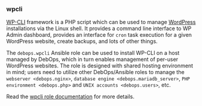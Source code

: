 ### wpcli

[WP-CLI](https://wp-cli.org/) framework is a PHP script which can be
used to manage [WordPress](https://wordpress.org/) installations via the
Linux shell. It provides a command line interface to WP Admin dashboard,
provides an interface for `cron` task execution for a given WordPress
website, create backups, and lots of other things.

The `debops.wpcli` Ansible role can be used to install WP-CLI on a host
managed by DebOps, which in turn enables management of per-user
WordPress websites. The role is designed with shared hosting environment
in mind; users need to utilize other DebOps/Ansible roles to manage the
`webserver
<debops.nginx>`, `database engine <debops.mariadb_server>`, `PHP
environment <debops.php>` and `UNIX accounts <debops.users>`, etc.

Read the [wpcli role documentation](https://docs.debops.org/en/stable-3.2/ansible/roles/wpcli/) for more details.
